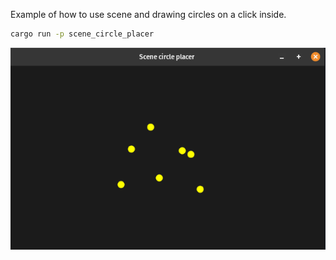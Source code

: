 Example of how to use scene and drawing circles on a click inside.  

```sh
cargo run -p scene_circle_placer
```

![](screenshot.png)
